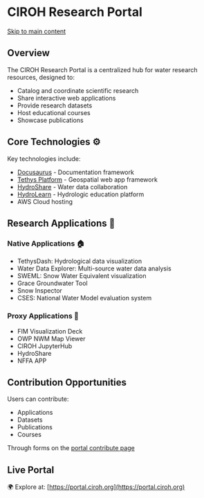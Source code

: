 # CIROH Research Portal

[Skip to main content](https://docs.ciroh.org/docs/products/portal/#__docusaurus_skipToContent_fallback)

## Overview

The CIROH Research Portal is a centralized hub for water research resources, designed to:

- Catalog and coordinate scientific research
- Share interactive web applications
- Provide research datasets
- Host educational courses
- Showcase publications

## Core Technologies ⚙️

Key technologies include:
- [Docusaurus](https://docusaurus.io/) - Documentation framework
- [Tethys Platform](https://www.tethysplatform.org/) - Geospatial web app framework
- [HydroShare](https://www.hydroshare.org/) - Water data collaboration
- [HydroLearn](https://www.hydrolearn.org/) - Hydrologic education platform
- AWS Cloud hosting

## Research Applications 📲

### Native Applications 🏠
- TethysDash: Hydrological data visualization
- Water Data Explorer: Multi-source water data analysis
- SWEML: Snow Water Equivalent visualization
- Grace Groundwater Tool
- Snow Inspector
- CSES: National Water Model evaluation system

### Proxy Applications 🔗
- FIM Visualization Deck
- OWP NWM Map Viewer
- CIROH JupyterHub
- HydroShare
- NFFA APP

## Contribution Opportunities

Users can contribute:
- Applications
- Datasets
- Publications
- Courses

Through forms on the [portal contribute page](https://portal.ciroh.org/contribute)

## Live Portal
🌍 Explore at: [https://portal.ciroh.org](https://portal.ciroh.org)